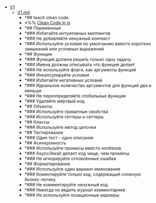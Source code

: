 - <a href = "F:\Node_projects\Node_Way\NBase\Lake\V1\cat.V1\dir.V1.md">V1</a>
    - <a href = "F:\Node_projects\Node_Way\NBase\Lake\V1\V1.md">V1.md</a>
        - *## teach clean code
        - *%% [Clean Code in js](https://www.youtube.com/watch?v=XT6XkIJIVbA&ab_channel=webDev)
        - *## Переменные
        - *### Избегайте интуитивных маппингов
        - *### Не добавляйте ненужный контекст
        - *### Используйте условия по умолчанию вместо коротких замыканий или условных выражений
        - *## Функции
        - *### Функция должна решать только одну задачу
        - *### Имена должны описывать что функция делает
        - *### Не используйте флаги, как аргументы функций
        - *### Инкапсулируйте условия
        - *### Избегайте негативных условий
        - *### Идеальное количество аргументов для функций два и меньше
        - *### Не переопределяйте глобальные функции
        - *### Удаляйте мёртвый код
        - *## Объекты
        - *### Используйте приватные свойства
        - *### Используйте геттеры и сеттеры
        - *## Классы
        - *### Используйте метод цепочки
        - *## Тестирование
        - *### Один тест - одно описание
        - *## Асинхронность
        - *### Используйте промисы вместо колбеков
        - *### Async/Await делает код чище, чем промисы
        - *### Не игнорируйте отловленные ошибки
        - *## Форматирование
        - *### Используйте один вариант именования
        - *### Коментируйте только код, содержащий сложную бизнес-логику
        - *### Не комментируйте ненужный код
        - *### Никогда не ведите журнал комментариев
        - *### Не используйте позиционные маркеры
